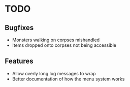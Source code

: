 # TODO

## Bugfixes

* Monsters walking on corpses mishandled
* Items dropped onto corpses not being accessible

## Features

* Allow overly long log messages to wrap
* Better documentation of how the menu system works